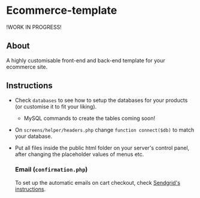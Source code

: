 # Ecommerce-template

!WORK IN PROGRESS!

## About

A highly customisable front-end and back-end template for your ecommerce site.

## Instructions

- Check `databases` to see how to setup the databases for your products (or customise it to fit your liking).
  - MySQL commands to create the tables coming soon!
- On `screens/helper/headers.php` change `function connect($db)` to match your database.
- Put all files inside the public html folder on your server's control panel, after changing the placeholder values of menus etc.

  ### Email (`confirmation.php`)

  To set up the automatic emails on cart checkout, check [Sendgrid's instructions](https://github.com/sendgrid/sendgrid-php).



